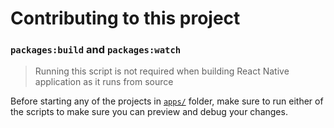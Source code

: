 Contributing to this project
====

### `packages:build` and `packages:watch`

> Running this script is not required when building React Native application as it runs from source

Before starting any of the projects in [`apps/`](./apps/) folder, make sure to run either of the scripts to make sure you can preview and debug your changes.
